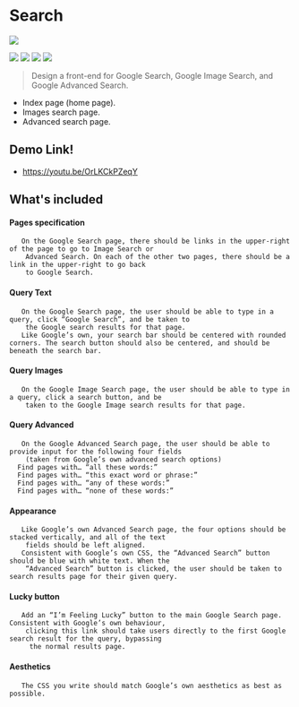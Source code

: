 # **Search**

![](https://www.google.com/images/branding/googlelogo/1x/googlelogo_color_272x92dp.png)

[![](https://img.shields.io/badge/author-@atefdodo-blue.svg?style=flat)](https://github.com/atefdodo)    ![](https://img.shields.io/badge/build-HTML5-red.svg?style=flat) [![](https://img.shields.io/badge/Valid-W3C_CSS-green.svg?style=flat)](http://jigsaw.w3.org/css-validator) ![](https://img.shields.io/badge/build-font_awasome-blueviolet.svg?style=flat)

> Design a front-end for Google Search, Google Image Search, and Google Advanced Search.


  - Index page (home page).
  - Images search page.
  - Advanced search page.

## **Demo Link!**

  - https://youtu.be/OrLKCkPZeqY


## **What's included**
#### Pages specification
 ```
    On the Google Search page, there should be links in the upper-right of the page to go to Image Search or
     Advanced Search. On each of the other two pages, there should be a link in the upper-right to go back
     to Google Search.
 ```
#### Query Text
  ```
     On the Google Search page, the user should be able to type in a query, click “Google Search”, and be taken to
      the Google search results for that page.
     Like Google’s own, your search bar should be centered with rounded corners. The search button should also be centered, and should be beneath the search bar.
 ```
#### Query Images
  ```
     On the Google Image Search page, the user should be able to type in a query, click a search button, and be
      taken to the Google Image search results for that page.
 ```
#### Query Advanced
  ```
     On the Google Advanced Search page, the user should be able to provide input for the following four fields
      (taken from Google’s own advanced search options)
    Find pages with… “all these words:”
    Find pages with… “this exact word or phrase:”
    Find pages with… “any of these words:”
    Find pages with… “none of these words:”
 ```
 #### Appearance
  ```
     Like Google’s own Advanced Search page, the four options should be stacked vertically, and all of the text
      fields should be left aligned.
     Consistent with Google’s own CSS, the “Advanced Search” button should be blue with white text. When the
      “Advanced Search” button is clicked, the user should be taken to search results page for their given query.
 ```
 #### Lucky button
  ```
     Add an “I’m Feeling Lucky” button to the main Google Search page. Consistent with Google’s own behaviour,
      clicking this link should take users directly to the first Google search result for the query, bypassing
       the normal results page.
 ```
 #### Aesthetics
  ```
     The CSS you write should match Google’s own aesthetics as best as possible.
 ```
